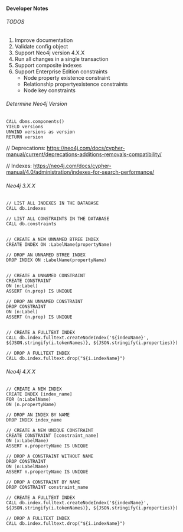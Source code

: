 #### Developer Notes

###### TODOS

1. Improve documentation
2. Validate config object
3. Support Neo4j version 4.X.X
4. Run all changes in a single transaction
5. Support composite indexes
6. Support Enterprise Edition constraints
	- Node property existence constraint
	- Relationship propertyexistence constraints
	- Node key constraints

###### Determine Neo4j Version
```
CALL dbms.components() 
YIELD versions 
UNWIND versions as version 
RETURN version
```

// Deprecations: https://neo4j.com/docs/cypher-manual/current/deprecations-additions-removals-compatibility/

// Indexes: https://neo4j.com/docs/cypher-manual/4.0/administration/indexes-for-search-performance/

###### Neo4j 3.X.X
```
// LIST ALL INDEXES IN THE DATABASE
CALL db.indexes

// LIST ALL CONSTRAINTS IN THE DATABASE
CALL db.constraints


// CREATE A NEW UNNAMED BTREE INDEX
CREATE INDEX ON :LabelName(propertyName)

// DROP AN UNNAMED BTREE INDEX
DROP INDEX ON :LabelName(propertyName)


// CREATE A UNNAMED CONSTRAINT
CREATE CONSTRAINT
ON (n:Label)
ASSERT (n.prop) IS UNIQUE

// DROP AN UNNAMED CONSTRAINT
DROP CONSTRAINT
ON (n:Label)
ASSERT (n.prop) IS UNIQUE


// CREATE A FULLTEXT INDEX
CALL db.index.fulltext.createNodeIndex('${indexName}', ${JSON.stringify(i.tokenNames)}, ${JSON.stringify(i.properties)})

// DROP A FULLTEXT INDEX
CALL db.index.fulltext.drop("${i.indexName}")
```

###### Neo4j 4.X.X
```
// CREATE A NEW INDEX
CREATE INDEX [index_name]
FOR (n:LabelName)
ON (n.propertyName)

// DROP AN INDEX BY NAME
DROP INDEX index_name

// CREATE A NEW UNIQUE CONSTRAINT
CREATE CONSTRAINT [constraint_name]
ON (x:LabelName)
ASSERT x.propertyName IS UNIQUE

// DROP A CONSTRAINT WITHOUT NAME
DROP CONSTRAINT
ON (n:LabelName)
ASSERT n.propertyName IS UNIQUE

// DROP A CONSTRAINT BY NAME
DROP CONSTRAINT constraint_name

// CREATE A FULLTEXT INDEX
CALL db.index.fulltext.createNodeIndex('${indexName}', ${JSON.stringify(i.tokenNames)}, ${JSON.stringify(i.properties)})

// DROP A FULLTEXT INDEX
CALL db.index.fulltext.drop("${i.indexName}")
```